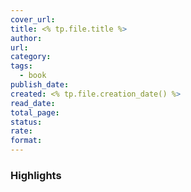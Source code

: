 ```yaml
---
cover_url: 
title: <% tp.file.title %>
author: 
url: 
category: 
tags:
  - book
publish_date: 
created: <% tp.file.creation_date() %>
read_date: 
total_page: 
status: 
rate: 
format:
---
```


### Highlights
